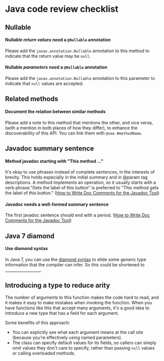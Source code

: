 # Java code review checklist

## Nullable

#### Nullable *return values* need a `@Nullable` annotation

Please add the `javax.annotation.Nullable` annotation to this method to indicate that the return value may be `null`.

#### Nullable *parameters* need a `@Nullable` annotation

Please add the `javax.annotation.Nullable` annotation to this parameter to indicate that `null` values are accepted.

## Related methods

#### Document the relation between similar methods

Please add a note to this method that mentions the other, and vice versa, (with a mention in both places of how they differ), to enhance the discoverability of this API. You can link them with `@see #methodName`.

## Javadoc summary sentence

#### Method javadoc starting with "This method ..."

It's okay to use phrases instead of complete sentences, in the interests of brevity. This holds especially in the initial summary and in @param tag descriptions. A method implements an operation, so it usually starts with a verb phrase."Gets the label of this button" is preferred to "This method gets the label of this button." ([How to Write Doc Comments for the Javadoc Tool](http://www.oracle.com/technetwork/java/javase/documentation/index-137868.html#descriptions))

#### Javadoc needs a well-formed summary sentence

The first javadoc sentence should end with a period. ([How to Write Doc Comments for the Javadoc Tool](http://www.oracle.com/technetwork/java/javase/documentation/index-137868.html#descriptions))

## Java 7 diamond

#### Use diamond syntax

In Java 7, you can use the [diamond syntax](http://docs.oracle.com/javase/7/docs/technotes/guides/language/type-inference-generic-instance-creation.html) to elide some generic type information that the compiler can infer. So this could be shortened to __________________.

## Introducing a type to reduce arity

The number of arguments to this function makes the code hard to read, and it makes it easy to make mistakes when invoking the function. When you have functions like this that accept many arguments, it's a good idea to introduce a new type that has a field for each argument.

Some benefits of this approach:

* You can explicitly see what each argument means at the call site (because you're effectively using named parameters).
* The class can specify default values for its fields, so callers can simply omit values they don't care to specify, rather than passing `null` values or calling overloaded methods.
